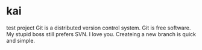 # kai
test project
Git is a distributed version control system.
Git is free software.
My stupid boss still prefers SVN.
I love you.
Createing a new branch is quick and  simple.
